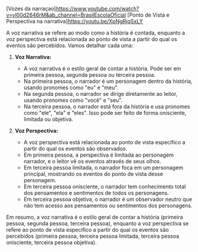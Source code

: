 [Vozes da narraçao]https://www.youtube.com/watch?v=yl00d2646rM&ab_channel=BrasilEscolaOficial
[Ponto de Vista e Perspectiva na narrativa]https://youtu.be/XpNgRjqSxLY

A voz narrativa se refere ao modo como a história é contada, enquanto a voz perspectiva está relacionada ao ponto de vista a partir do qual os eventos são percebidos. Vamos detalhar cada uma:

1. **Voz Narrativa:**
   - A voz narrativa é o estilo geral de contar a história. Pode ser em primeira pessoa, segunda pessoa ou terceira pessoa. 
   - Na primeira pessoa, o narrador é um personagem dentro da história, usando pronomes como "eu" e "meu".
   - Na segunda pessoa, o narrador se dirige diretamente ao leitor, usando pronomes como "você" e "seu".
   - Na terceira pessoa, o narrador está fora da história e usa pronomes como "ele", "ela" e "eles". Isso pode ser feito de forma onisciente, limitada ou objetiva.

2. **Voz Perspectiva:**
   - A voz perspectiva está relacionada ao ponto de vista específico a partir do qual os eventos são observados.
   - Em primeira pessoa, a perspectiva é limitada ao personagem narrador, e o leitor vê os eventos através de seus olhos.
   - Em terceira pessoa limitada, o narrador foca em um personagem principal, mostrando os eventos do ponto de vista desse personagem.
   - Em terceira pessoa onisciente, o narrador tem conhecimento total dos pensamentos e sentimentos de todos os personagens.
   - Em terceira pessoa objetiva, o narrador é um observador neutro que não tem acesso aos pensamentos ou sentimentos dos personagens.

Em resumo, a voz narrativa é o estilo geral de contar a história (primeira pessoa, segunda pessoa, terceira pessoa), enquanto a voz perspectiva se refere ao ponto de vista específico a partir do qual os eventos são percebidos (primeira pessoa, terceira pessoa limitada, terceira pessoa onisciente, terceira pessoa objetiva).
